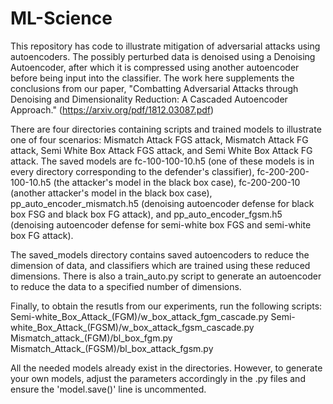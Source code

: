 # ML-Science
This repository has code to illustrate mitigation of adversarial attacks using autoencoders. The possibly perturbed data is denoised using a Denoising Autoencoder, after which it is compressed using another autoencoder before being input into the classifier. The work here supplements the conclusions from our paper, "Combatting Adversarial Attacks through Denoising and Dimensionality Reduction: A Cascaded Autoencoder Approach." (https://arxiv.org/pdf/1812.03087.pdf)

There are four directories containing scripts and trained models to illustrate one of four scenarios: Mismatch Attack FGS attack, Mismatch Attack FG attack, Semi White Box Attack FGS attack, and Semi White Box Attack FG attack. The saved models are fc-100-100-10.h5 (one of these models is in every directory corresponding to the defender's classifier), fc-200-200-100-10.h5 (the attacker's model in the black box case), fc-200-200-10 (another attacker's model in the black box case), pp_auto_encoder_mismatch.h5 (denoising autoencoder defense for black box FSG and black box FG attack), and pp_auto_encoder_fgsm.h5 (denoising autoencoder defense for semi-white box FGS and semi-white box FG attack). 

The saved_models directory contains saved autoencoders to reduce the dimension of data, and classifiers which are trained using these reduced dimensions. There is also a train_auto.py script to generate an autoencoder to reduce the data to a specified number of dimensions.

Finally, to obtain the resutls from our experiments, run the following scripts: 
Semi-white_Box_Attack_(FGM)/w_box_attack_fgm_cascade.py
Semi-white_Box_Attack_(FGSM)/w_box_attack_fgsm_cascade.py
Mismatch_attack_(FGM)/bl_box_fgm.py
Mismatch_Attack_(FGSM)/bl_box_attack_fgsm.py

All the needed models already exist in the directories. However, to generate your own models, adjust the parameters accordingly in the .py files and ensure the 'model.save()' line is uncommented. 
